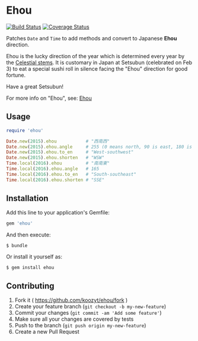 # Ehou

[![Build Status](https://travis-ci.org/sample-of-ikesato/travis-test.svg?branch=master)](https://travis-ci.org/sample-of-ikesato/travis-test)
[![Coverage Status](https://coveralls.io/repos/sample-of-ikesato/travis-test/badge.svg?branch=master)](https://coveralls.io/r/sample-of-ikesato/travis-test?branch=master)

Patches `Date` and `Time` to add methods and convert to Japanese **Ehou** direction.

Ehou is the lucky direction of the year which is determined every year by the [Celestial stems][1].
It is customary in Japan at Setsubun (celebrated on Feb 3) to eat a special sushi roll in silence facing the "Ehou" direction for good fortune.

Have a great Setsubun!

For more info on "Ehou", see: [Ehou][2]

[1]:http://en.wikipedia.org/wiki/Celestial_stem
[2]:http://ja.wikipedia.org/wiki/%E6%AD%B3%E5%BE%B3%E7%A5%9E#.E6.81.B5.E6.96.B9

## Usage

```ruby
require 'ehou'

Date.new(2015).ehou           # "西南西"
Date.new(2015).ehou.angle     # 255 (0 means north, 90 is east, 180 is south)
Date.new(2015).ehou.to_en     # "West-southwest"
Date.new(2015).ehou.shorten   # "WSW"
Time.local(2016).ehou         # "南南東"
Time.local(2016).ehou.angle   # 165
Time.local(2016).ehou.to_en   # "South-southeast"
Time.local(2016).ehou.shorten # "SSE"
```

## Installation

Add this line to your application's Gemfile:

```ruby
gem 'ehou'
```

And then execute:

    $ bundle

Or install it yourself as:

    $ gem install ehou

## Contributing

1. Fork it ( https://github.com/koozyt/ehou/fork )
2. Create your feature branch (`git checkout -b my-new-feature`)
3. Commit your changes (`git commit -am 'Add some feature'`)
4. Make sure all your changes are covered by tests
4. Push to the branch (`git push origin my-new-feature`)
5. Create a new Pull Request